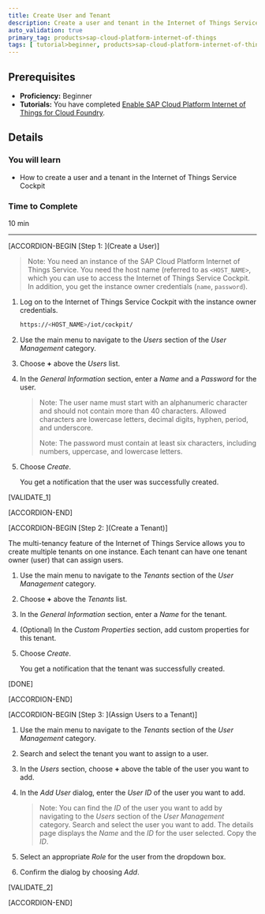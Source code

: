```yaml
---
title: Create User and Tenant
description: Create a user and tenant in the Internet of Things Service Cockpit.
auto_validation: true
primary_tag: products>sap-cloud-platform-internet-of-things
tags: [ tutorial>beginner, products>sap-cloud-platform-internet-of-things, topic>internet-of-things, topic>cloud ]
---
```


<!-- loio027ae38c64974f4ea914bdfe5b323702 -->

## Prerequisites
 - **Proficiency:** Beginner
 - **Tutorials:** You have completed [Enable SAP Cloud Platform Internet of Things for Cloud Foundry](https://www.sap.com/developer/tutorials/iot-cf-enable-iot-service.html).


## Details
### You will learn
- How to create a user and a tenant in the Internet of Things Service Cockpit

### Time to Complete
10 min

---

[ACCORDION-BEGIN [Step 1: ](Create a User)]

> Note:
> You need an instance of the SAP Cloud Platform Internet of Things Service. You need the host name (referred to as `<HOST_NAME>`, which you can use to access the Internet of Things Service Cockpit. In addition, you get the instance owner credentials (`name`, `password`).
>
>

1.  Log on to the Internet of Things Service Cockpit with the instance owner credentials.

    ```bash
    https://<HOST_NAME>/iot/cockpit/
    ```

2.  Use the main menu to navigate to the *Users* section of the *User Management* category.

3.  Choose **+** above the *Users* list.

4.  In the *General Information* section, enter a *Name* and a *Password* for the user.

    > Note:
    > The user name must start with an alphanumeric character and should not contain more than 40 characters. Allowed characters are lowercase letters, decimal digits, hyphen, period, and underscore.
    >
    >
    > Note:
    > The password must contain at least six characters, including numbers, uppercase, and lowercase letters.
    >
    >

5.  Choose *Create*.

    You get a notification that the user was successfully created.

[VALIDATE_1]

[ACCORDION-END]

[ACCORDION-BEGIN [Step 2: ](Create a Tenant)]

The multi-tenancy feature of the Internet of Things Service allows you to create multiple tenants on one instance. Each tenant can have one tenant owner (user) that can assign users.

1.  Use the main menu to navigate to the *Tenants* section of the *User Management* category.

2.  Choose **+** above the *Tenants* list.

3.  In the *General Information* section, enter a *Name* for the tenant.

4.  (Optional) In the *Custom Properties* section, add custom properties for this tenant.

5.  Choose *Create*.

    You get a notification that the tenant was successfully created.

[DONE]

[ACCORDION-END]

[ACCORDION-BEGIN [Step 3: ](Assign Users to a Tenant)]

1.  Use the main menu to navigate to the *Tenants* section of the *User Management* category.

2.  Search and select the tenant you want to assign to a user.

3.  In the *Users* section, choose **+** above the table of the user you want to add.

4.  In the *Add User* dialog, enter the *User ID* of the user you want to add.

    > Note:
    > You can find the *ID* of the user you want to add by navigating to the *Users* section of the *User Management* category.
    Search and select the user you want to add. The details page displays the *Name* and the *ID* for the user selected. Copy the *ID*.
    >
    >

5.  Select an appropriate *Role* for the user from the dropdown box.

6.  Confirm the dialog by choosing *Add*.

[VALIDATE_2]

[ACCORDION-END]
